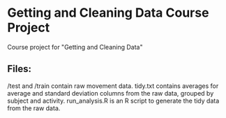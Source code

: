 Getting and Cleaning Data Course Project
========================================
Course project for "Getting and Cleaning Data"

Files:
------
/test and /train contain raw movement data.
tidy.txt contains averages for average and standard deviation columns from the raw data, grouped by subject and activity.
run_analysis.R is an R script to generate the tidy data from the raw data.
